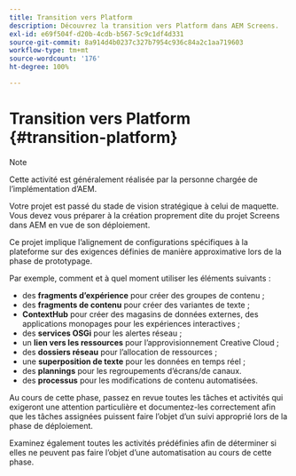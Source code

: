 ```yaml
---
title: Transition vers Platform
description: Découvrez la transition vers Platform dans AEM Screens.
exl-id: e69f504f-d20b-4cdb-b567-5c9c1df4d331
source-git-commit: 8a914d4b0237c327b7954c936c84a2c1aa719603
workflow-type: tm+mt
source-wordcount: '176'
ht-degree: 100%

---
```


# Transition vers Platform {#transition-platform}

>[!NOTE]
>
>Cette activité est généralement réalisée par la personne chargée de l’implémentation d’AEM.

Votre projet est passé du stade de vision stratégique à celui de maquette. Vous devez vous préparer à la création proprement dite du projet Screens dans AEM en vue de son déploiement.

Ce projet implique l’alignement de configurations spécifiques à la plateforme sur des exigences définies de manière approximative lors de la phase de prototypage.

Par exemple, comment et à quel moment utiliser les éléments suivants :

* des **fragments d’expérience** pour créer des groupes de contenu ;
* des **fragments de contenu** pour créer des variantes de texte ;
* **ContextHub** pour créer des magasins de données externes, des applications monopages pour les expériences interactives ;
* des **services OSGi** pour les alertes réseau ;
* un **lien vers les ressources** pour l’approvisionnement Creative Cloud ;
* des **dossiers réseau** pour l’allocation de ressources ;
* une **superposition de texte** pour les données en temps réel ;
* des **plannings** pour les regroupements d’écrans/de canaux.
* des **processus** pour les modifications de contenu automatisées.

Au cours de cette phase, passez en revue toutes les tâches et activités qui exigeront une attention particulière et documentez-les correctement afin que les tâches assignées puissent faire l’objet d’un suivi approprié lors de la phase de déploiement.

Examinez également toutes les activités prédéfinies afin de déterminer si elles ne peuvent pas faire l’objet d’une automatisation au cours de cette phase.
